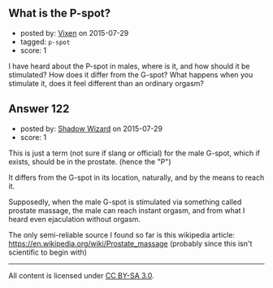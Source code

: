 ## What is the P-spot?

- posted by: [Vixen](https://stackexchange.com/users/1313746/vixen) on 2015-07-29
- tagged: `p-spot`
- score: 1

I have heard about the P-spot in males, where is it, and how should it be stimulated? How does it differ from the G-spot? What happens when you stimulate it, does it feel different than an ordinary orgasm?


## Answer 122

- posted by: [Shadow Wizard](https://stackexchange.com/users/201110/shadow-wizard) on 2015-07-29
- score: 1

This is just a term (not sure if slang or official) for the male G-spot, which if exists, should be in the prostate. (hence the "P")

It differs from the G-spot in its location, naturally, and by the means to reach it.

Supposedly, when the male G-spot is stimulated via something called prostate massage, the male can reach instant orgasm, and from what I heard even ejaculation without  orgasm.

The only semi-reliable source I found so far is this wikipedia article: https://en.wikipedia.org/wiki/Prostate_massage (probably since this isn't scientific to begin with)



---

All content is licensed under [CC BY-SA 3.0](https://creativecommons.org/licenses/by-sa/3.0/).
